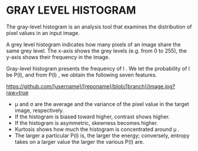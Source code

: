 # GRAY LEVEL HISTOGRAM

The gray-level histogram is an analysis tool that examines the distribution of pixel values in an input image.

A grey level histogram indicates how many pixels of an image share the same grey level. The x-axis shows the grey levels (e.g. from 0 to 255), the y-axis shows their frequency in the image. 

Gray-level histogram presents the frequency of l . We let the probability of l be P(l), and from P(l) , we obtain the following seven features.  

https://github.com/[username]/[reponame]/blob/[branch]/image.jpg?raw=true

- μ and σ are the average and the variance of the pixel value in the target image, respectively.
- If the histogram is biased toward higher, contrast shows higher. 
- If the histogram is asymmetric, skewness becomes higher. 
- Kurtosis shows how much the histogram is concentrated around μ . 
- The larger a particular P(l) is, the larger the energy; conversely, entropy takes on a larger value the larger the various P(l) are.
